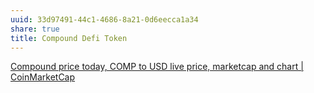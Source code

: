 ```yaml
---
uuid: 33d97491-44c1-4686-8a21-0d6eecca1a34
share: true
title: Compound Defi Token
---
```

[Compound price today, COMP to USD live price, marketcap and chart | CoinMarketCap](https://coinmarketcap.com/currencies/compound/)